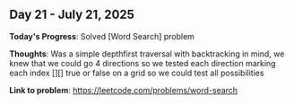 
## Day 21 - July 21, 2025

**Today's Progress**: Solved [Word Search] problem

**Thoughts**: Was a simple depthfirst traversal with backtracking in mind, we knew that we could go 4 directions so we tested each direction marking each index [][] true or false on a grid so we could test all possibilities

**Link to problem**: https://leetcode.com/problems/word-search



